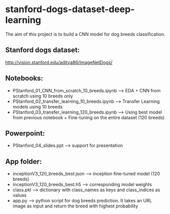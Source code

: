 # stanford-dogs-dataset-deep-learning

The aim of this project is to build a CNN model for dog breeds classification.  

## Stanford dogs dataset:  
http://vision.stanford.edu/aditya86/ImageNetDogs/  

## Notebooks:  
 - PStanford_01_CNN_from_scratch_10_breeds.ipynb   --> EDA + CNN from scratch using 10 breeds only  
 - PStanford_02_transfer_learning_10_breeds.ipynb  --> Transfer Learning models using 10 breeds  
 - PStanford_03_transfer_learning_120_breeds.ipynb --> Using best model from previous notebook + Fine-tuning on the entire dataset (120 breeds)  

## Powerpoint:  
 - PStanford_04_slides.ppt --> support for presentation  

## App folder:  
 - inceptionV3_120_breeds_best.json  --> inception fine-tuned model (120 breeds)  
 - inceptionV3_120_breeds_best.h5    --> corresponding model weights  
 - class.pkl                         --> dictionary with class_names as keys and class_indices as values  
 - app.py                            --> python script for dog breeds prediction. It takes an URL image as input and return the breed with highest probability  



